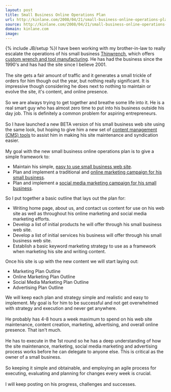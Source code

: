 ```yaml
---
layout: post
title: Small Business Online Operations Plan
url: http://kinlane.com/2008/04/21/small-business-online-operations-plan/
source: http://kinlane.com/2008/04/21/small-business-online-operations-plan/
domain: kinlane.com
image: 
---
```

{% include JB/setup %}I have been working with my brother-in-law to really escalate the operations of his small business <a href="http://www.thinwrench.com">Thinwrench</a>, which offers <a href="http://www.thinwrench.com">custom wrench and tool manufacturing</a>. He has had the business since the 1990's and has had the site since I believe 2001.<br />
<br />
The site gets a fair amount of traffic and it generates a small trickle of orders for him though out the year, but nothing really significant. It is impressive though considering he does next to nothing to maintain or evolve the site, it's content, and online presence.<br />
<br />
So we are always trying to get together and breathe some life into it. He is a real smart guy who has almost zero time to put into his business outside his day job. This is definitely a common problem for aspiring entrepreneurs.<br />
<br />
So I have launched a new BETA version of his small business web site using the same look, but hoping to give him a new set of <a href="http://www.originalwebsolutions.com">content management (CMS) tools</a> to assist him in making his site maintenance and syndication easier.<br />
<br />
My goal with the new small business online operations plan is to give a simple framework to:<br />
<ul class="mainlist">
     <li>Maintain his simple, <a href="http://www.originalwebsolutions.com">easy to use small business web site</a>.
     </li>
     <li>Plan and implement a traditional and <a href="http://www.oregonlocalsearch.com">online marketing campaign for his small business</a>.
     </li>
     <li>Plan and implement a <a href="http://www.socialmediasquad.com">social media marketing campaign for his small business</a>.<br />
     </li>
</ul>So I put together a basic outline that lays out the plan for:<br />
<ul class="mainlist">
     <li>Writing home page, about us, and contact us content for use on his web site as well as throughout his online marketing and social media marketing efforts.
     </li>
     <li>Develop a list of initial products he will offer through his small business web site.
     </li>
     <li>Develop a list of initial services his business will offer through his small business web site.
     </li>
     <li>Establish a basic keyword marketing strategy to use as a framework when marketing his site and writing content.<br />
     </li>
</ul>Once his site is up with the new content we will start laying out:<br />
<ul class="mainlist">
     <li>Marketing Plan Outline
     </li>
     <li>Online Marketing Plan Outline
     </li>
     <li>Social Media Marketing Plan Outline
     </li>
     <li>Advertising Plan Outline<br />
     </li>
</ul>We will keep each plan and strategy simple and realistic and easy to implement. My goal is for him to be successful and not get overwhelmed with strategy and execution and never get anywhere.<br />
<br />
He probably has 4-8 hours a week maximum to spend on his web site maintenance, content creation, marketing, advertising, and overall online presence. That isn't much.<br />
<br />
He has to execute in the 1st round so he has a deep understanding of how the site maintenance, marketing, social media marketing and advertising process works before he can delegate to anyone else. This is critical as the owner of a small business.<br />
<br />
So keeping it simple and obtainable, and employing an agile process for executing, evaluating and planning for changes every week is crucial.<br />
<br />
I will keep posting on his progress, challenges and successes.